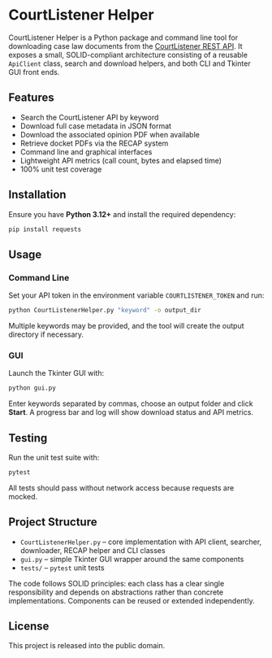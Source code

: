 # CourtListener Helper

CourtListener Helper is a Python package and command line tool for
downloading case law documents from the [CourtListener REST API](https://www.courtlistener.com/api).
It exposes a small, SOLID-compliant architecture consisting of a reusable
`ApiClient` class, search and download helpers, and both CLI and Tkinter GUI
front ends.

## Features

- Search the CourtListener API by keyword
- Download full case metadata in JSON format
- Download the associated opinion PDF when available
- Retrieve docket PDFs via the RECAP system
- Command line and graphical interfaces
- Lightweight API metrics (call count, bytes and elapsed time)
- 100% unit test coverage

## Installation

Ensure you have **Python 3.12+** and install the required dependency:

```bash
pip install requests
```

## Usage

### Command Line

Set your API token in the environment variable `COURTLISTENER_TOKEN` and run:

```bash
python CourtListenerHelper.py "keyword" -o output_dir
```

Multiple keywords may be provided, and the tool will create the output
directory if necessary.

### GUI

Launch the Tkinter GUI with:

```bash
python gui.py
```

Enter keywords separated by commas, choose an output folder and click **Start**.
A progress bar and log will show download status and API metrics.

## Testing

Run the unit test suite with:

```bash
pytest
```

All tests should pass without network access because requests are mocked.

## Project Structure

- `CourtListenerHelper.py` – core implementation with API client, searcher,
  downloader, RECAP helper and CLI classes
- `gui.py` – simple Tkinter GUI wrapper around the same components
- `tests/` – `pytest` unit tests

The code follows SOLID principles: each class has a clear single responsibility
and depends on abstractions rather than concrete implementations. Components can
be reused or extended independently.

## License

This project is released into the public domain.
